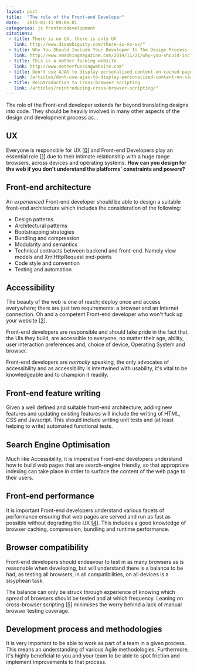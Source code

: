 ```yaml
---
layout: post
title:  "The role of the Front-end Developer"
date:   2015-03-11 09:00:01
categories: js frontenddevelopment
citations:
 - title: There is no UX, there is only UX
   link: http://www.disambiguity.com/there-is-no-ux/"
 - title: Why You Should Include Your Developer In The Design Process
   link: http://www.smashingmagazine.com/2014/11/21/why-you-should-include-your-developer-in-the-design-process/"
 - title: This is a mother fucking website
   link: http://www.motherfuckingwebsite.com"
 - title: Don't use AJAX to display personalised content on cached pages
   link: /articles/dont-use-ajax-to-display-personalised-content-on-cached-pages/"
 - title: Reintroduction to Cross-browser scripting
   link: /articles/reintroducing-cross-browser-scripting/"
---
```


The role of the Front-end developer extends far beyond translating  designs into code. They should be heavily involved in many other aspects of the design and development process as...

## UX

Everyone is responsible for UX [[0](#ref0)] and Front-end Developers play an essential role [[1](#ref1)] due to their intimate relationship with a huge range browsers, across devices and operating systems. **How can you design for the web if you don't understand the platforms' constraints and powers?**

## Front-end architecture

An *experienced* Front-end developer should be able to design a suitable front-end architecture which includes the consideration of the following:

* Design patterns
* Architectural patterns
* Bootstrapping strategies
* Bundling and compression
* Modularity and semantics
* Technical contracts between backend and front-end. Namely view models and XmlHttpRequest end-points
* Code style and convention
* Testing and automation

## Accessibility

The beauty of the web is one of reach; deploy once and access everywhere; there are just two requirements: a browser and an Internet connection. Oh and a competent Front-end developer who won't fuck up your website [[2](#ref2)].

Front-end developers are responsible and should take pride in the fact that, the UIs they build, are accessible to everyone, no matter their age, ability, user interaction preferences and, choice of device, Operating System and browser.

Front-end developers are *normally* speaking, the only advocates of accessibility and as accessibility is intertwined with usability, it's vital to be knowledgeable and to champion it readily.

## Front-end feature writing

Given a well defined and suitable front-end architecture, adding new features and updating existing features will include the writing of HTML, CSS and Javscript. This should include writing unit tests and (at least helping to write) automated functional tests.

## Search Engine Optimisation

Much like Accessibility, it is imperative Front-end developers understand how to build web pages that are search-engine friendly, so that appropriate indexing can take place in order to surface the content of the web page to their users.

## Front-end performance

It is important Front-end developers understand various facets of performance ensuring that web pages are served and run as fast as possible without degrading the UX [[4](#ref4)]. This includes a good knowledge of browser caching, compression, bundling and runtime performance.

## Browser compatibility

Front-end developers should endeavour to test in as many browsers as is reasonable when developing, but will understand there is a balance to be had, as testing all browsers, in all compatibilities, on all devices is a sisyphean task.

The balance can only be struck through experience of knowing which spread of browsers should be tested and at which frequency. Leaning on cross-browser scripting [[5](#ref5)] minimises the worry behind a lack of manual browser testing coverage.

## Development process and methodologies

It is very important to be able to work as part of a team in a given process. This means an understanding of various Agile methodologies. Furthermore, it's highly beneficial to you and your team to be able to spot friction and implement improvements to that process.